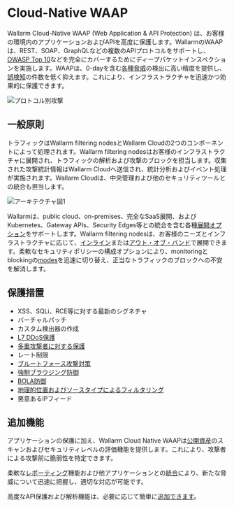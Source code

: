 # Cloud-Native WAAP

Wallarm Cloud-Native WAAP (Web Application & API Protection) は、お客様の環境内のアプリケーションおよびAPIを高度に保護します。WallarmのWAAPは、REST、SOAP、GraphQLなどの複数のAPIプロトコルをサポートし、[OWASP Top 10](https://owasp.org/www-project-top-ten/)などを完全にカバーするためにディープパケットインスペクションを実施します。WAAPは、0-dayを含む[各種脅威](../attacks-vulns-list.md)の検出に高い精度を提供し、[誤検知](../about-wallarm/protecting-against-attacks.md#false-positives)の件数を低く抑えます。これにより、インフラストラクチャを迅速かつ効果的に保護できます。

![プロトコル別攻撃](../images/user-guides/dashboard/api-protocols.png)

## 一般原則

トラフィックはWallarm filtering nodesとWallarm Cloudの2つのコンポーネントによって処理されます。Wallarm filtering nodesはお客様のインフラストラクチャに展開され、トラフィックの解析および攻撃のブロックを担当します。収集された攻撃統計情報はWallarm Cloudへ送信され、統計分析およびイベント処理が実施されます。Wallarm Cloudは、中央管理および他のセキュリティツールとの統合も担当します。

![アーキテクチャ図1](../images/about-wallarm-waf/overview/filtering-node-cloud.png)

Wallarmは、public cloud、on-premises、完全なSaaS展開、およびKubernetes、Gateway APIs、Security Edges等との統合を含む各種[展開オプション](../installation/supported-deployment-options.md)をサポートします。Wallarm filtering nodesは、お客様のニーズとインフラストラクチャに応じて、[インライン](../installation/inline/overview.md)または[アウト・オブ・バンド](../installation/oob/overview.md)で展開できます。柔軟なセキュリティポリシーの構成オプションにより、monitoringとblockingの[modes](../admin-en/configure-wallarm-mode.md)を迅速に切り替え、正当なトラフィックのブロックへの不安を解消します。

## 保護措置

* XSS、SQLi、RCE等に対する最新のシグネチャ
* バーチャルパッチ
* カスタム検出器の作成
* [L7 DDoS保護](../admin-en/configuration-guides/protecting-against-ddos.md)
* [多重攻撃者に対する保護](../admin-en/configuration-guides/protecting-with-thresholds.md)
* レート制限
* [ブルートフォース攻撃対策](../admin-en/configuration-guides/protecting-against-bruteforce.md)
* [強制ブラウジング防御](../admin-en/configuration-guides/protecting-against-forcedbrowsing.md)
* [BOLA防御](../admin-en/configuration-guides/protecting-against-bola-trigger.md)
* [地理的位置およびソースタイプによるフィルタリング](../user-guides/ip-lists/overview.md)
* 悪意あるIPフィード

## 追加機能

アプリケーションの保護に加え、Wallarm Cloud Native WAAPは[公開資産](../user-guides/scanner.md)のスキャンおよびセキュリティレベルの評価機能を提供します。これにより、攻撃者による攻撃前に脆弱性を特定できます。

柔軟な[レポーティング](../user-guides/dashboards/owasp-api-top-ten.md)機能および他アプリケーションとの[統合](../user-guides/settings/integrations/integrations-intro.md)により、新たな脅威について迅速に把握し、適切な対応が可能です。

高度なAPI保護および解析機能は、必要に応じて簡単に[追加できます](../about-wallarm/subscription-plans.md)。